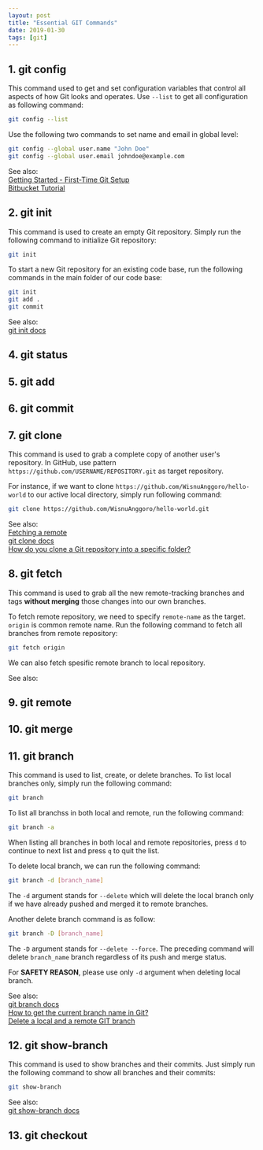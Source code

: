 ```yaml
---
layout: post
title: "Essential GIT Commands"
date: 2019-01-30
tags: [git]
---
```


## 1. git config

This command used to get and set configuration variables that control all aspects of how Git looks and operates. Use `--list` to get all configuration as following command:

```bash
git config --list
```

Use the following two commands to set name and email in global level:

```bash
git config --global user.name "John Doe"
git config --global user.email johndoe@example.com
```
See also:<br />
[Getting Started - First-Time Git Setup](https://git-scm.com/book/en/v2/Getting-Started-First-Time-Git-Setup)<br />
[Bitbucket Tutorial](https://www.atlassian.com/git/tutorials/setting-up-a-repository/git-config)

## 2. git init

This command is used to create an empty Git repository. Simply run the following command to initialize Git repository:

```bash
git init
```

To start a new Git repository for an existing code base, run the following commands in the main folder of our code base:

```bash
git init
git add .
git commit
```

See also:<br />
[git init docs](https://git-scm.com/docs/git-init)

## 4. git status

## 5. git add

## 6. git commit

## 7. git clone

This command is used to grab a complete copy of another user's repository. In GitHub, use pattern `https://github.com/USERNAME/REPOSITORY.git` as target repository. 

For instance, if we want to clone `https://github.com/WisnuAnggoro/hello-world`  to our active local directory, simply run following command:

```bash
git clone https://github.com/WisnuAnggoro/hello-world.git
```

See also:<br />
[Fetching a remote](https://help.github.com/articles/fetching-a-remote/)<br />
[git clone docs](https://git-scm.com/docs/git-clone)<br />
[How do you clone a Git repository into a specific folder?](https://stackoverflow.com/questions/651038/how-do-you-clone-a-git-repository-into-a-specific-folder)

## 8. git fetch

This command is used to grab all the new remote-tracking branches and tags **without merging** those changes into our own branches.

To fetch remote repository, we need to specify `remote-name` as the target. `origin` is common remote name. Run the following command to fetch all branches from remote repository:

```bash
git fetch origin
```

We can also fetch spesific remote branch to local repository.

See also:<br />
[]()

## 9. git remote

## 10. git merge

## 11. git branch

This command is used to list, create, or delete branches. To list local branches only, simply run the following command:

```bash
git branch
```

To list all branchss in both local and remote, run the following command:

```bash
git branch -a
```

When listing all branches in both local and remote repositories, press `d` to continue to next list and press `q` to quit the list.

To delete local branch, we can run the following command:

```bash
git branch -d [branch_name]

```

The `-d` argument stands for `--delete` which will delete the local branch only if we have already pushed and merged it to remote branches.

Another delete branch command is as follow:

```bash
git branch -D [branch_name]
```

The `-D` argument stands for `--delete --force`. The preceding command will delete `branch_name` branch regardless of its push and merge status.

For **SAFETY REASON**, please use only `-d` argument when deleting local branch.

See also:<br />
[git branch docs](https://git-scm.com/docs/git-branch)<br />
[How to get the current branch name in Git?](https://stackoverflow.com/a/6245587)<br />
[Delete a local and a remote GIT branch](https://koukia.ca/delete-a-local-and-a-remote-git-branch-61df0b10d323)

## 12. git show-branch

This command is used to show branches and their commits. Just simply run the following command to show all branches and their commits:

```bash
git show-branch
```

See also:<br />
[git show-branch docs](https://git-scm.com/docs/git-show-branch)

## 13. git checkout